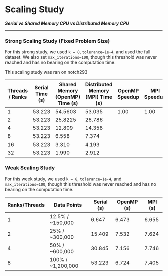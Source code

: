 # Scaling Study

**_Serial vs Shared Memory CPU vs Distributed Memory CPU_**

---

### Strong Scaling Study (Fixed Problem Size)

For this strong study, we used `k = 8`, `tolerance=1e-4`, and used the full dataset. We also set `max_iterations=100`, though this threshold was never reached and has no bearing on the computation time.

This scaling study was ran on notch293

| Threads / Ranks | Serial Time (s) | Shared Memory (OpenMP) Time (s) | Distributed Memory (MPI) Time (s) | OpenMP Speedup | MPI Speedup | Shared Memory Efficiency (%) | Distributed memory Efficiency (%) |
| --------------- | --------------- | ------------------------------- | --------------------------------- | -------------- | ----------- | ---------------------------- | --------------------------------- |
| 1               | 53.223          | 54.5603                         | 53.035                            | 1.00           | 1.00        | 100.0                        | 100.0                             |
| 2               | 53.223          | 25.8225                         | 26.786                            |                |             |                              |                                   |
| 4               | 53.223          | 12.809                          | 14.358                            |                |             |                              |                                   |
| 8               | 53.223          | 6.558                           | 7.374                             |                |             |                              |                                   |
| 16              | 53.223          | 3.310                           | 4.193                             |                |             |                              |                                   |
| 32              | 53.223          | 1.990                           | 2.912                             |                |             |                              |                                   |

### Weak Scaling Study

For this week study, we used `k = 8`, `tolerance=1e-4`, and `max_iterations=100`, though this threshold was never reached and has no bearing on the computation time.

| Ranks/Threads | Data Points       | Serial (s) | OpenMP (s) | MPI (s) |
| ------------- | ----------------- | ---------- | ---------- | ------- |
| 1             | 12.5% / ~150,000  | 6.647      | 6.473      | 6.655   |
| 2             | 25% / ~300,000    | 15.409     | 7.532      | 7.624   |
| 4             | 50% / ~600,000    | 30.845     | 7.156      | 7.746   |
| 8             | 100% / ~1,200,000 | 53.223     | 6.724      | 7.405   |
